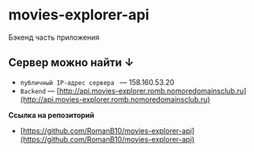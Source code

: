 # movies-explorer-api
Бэкенд часть приложения

## Сервер можно найти ↓

* `публичный IP-адрес сервера ` — 158.160.53.20
* `Backend` — [http://api.movies-explorer.romb.nomoredomainsclub.ru](http://api.movies-explorer.romb.nomoredomainsclub.ru)

**Ссылка на репозиторий**
* [https://github.com/RomanB10/movies-explorer-api](https://github.com/RomanB10/movies-explorer-api)
